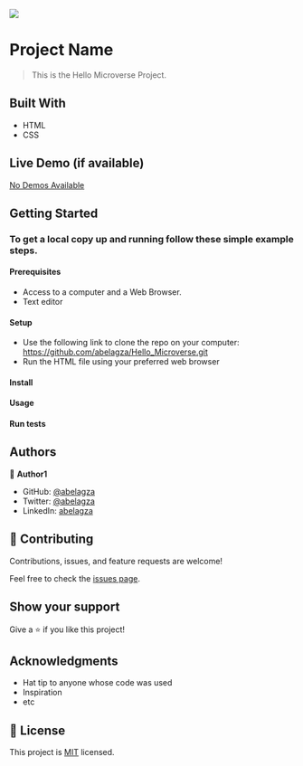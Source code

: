 ![](https://img.shields.io/badge/Microverse-blueviolet)

# Project Name

> This is the Hello Microverse Project.


## Built With

- HTML
- CSS

## Live Demo (if available)

[No Demos Available](https://livedemo.com)


## Getting Started

### To get a local copy up and running follow these simple example steps.

#### Prerequisites
- Access to a computer and a Web Browser.
- Text editor
#### Setup
- Use the following link to clone the repo on your computer: https://github.com/abelagza/Hello_Microverse.git
- Run the HTML file using your preferred web browser

#### Install

#### Usage

#### Run tests


## Authors

👤 **Author1**

- GitHub: [@abelagza](https://github.com/githubhandle)
- Twitter: [@abelagza](https://twitter.com/twitterhandle)
- LinkedIn: [abelagza](https://linkedin.com/in/linkedinhandle)

## 🤝 Contributing

Contributions, issues, and feature requests are welcome!

Feel free to check the [issues page](../../issues/).

## Show your support

Give a ⭐️ if you like this project!

## Acknowledgments

- Hat tip to anyone whose code was used
- Inspiration
- etc

## 📝 License

This project is [MIT](./MIT.md) licensed.
